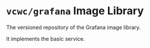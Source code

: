 # `vcwc/grafana` Image Library

The versioned repository of the Grafana image library.

It implements the basic service.
